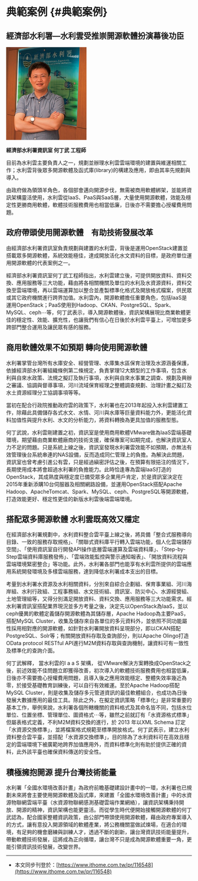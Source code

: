# 典範案例 {#典範案例}

## 經濟部水利署—水利雲受推崇開源軟體扮演幕後功臣

![](/assets/vghtc-2.png)

**經濟部水利署資訊室 何丁武 工程師**

目前為水利雲主要負責人之一，規劃並辦理水利雲雲端環境的建置與維運相關工作；水利雲背後眾多開源軟體及函式庫\(library\)的構建及應用，即由其率先規劃與導入。

由政府做為領頭羊角色，各個部會邁向開源步伐，無需被商用軟體綁架，並能將資訊架構靈活使用，水利雲從IaaS、PaaS與SaaS層，大量使用開源軟體，效能及穩定性更勝商用軟體，軟體技術服務費用也相當低廉，日後亦不需要擔心授權費用問題。

## 政府帶頭使用開源軟體　有助技術發展改革

由經濟部水利署資訊室負責規劃與建置的水利雲，背後是運用OpenStack建置並搭載眾多開源軟體，系統效能極佳，達成開放活化水文資料的目標，是政府單位運用開源軟體的代表案例之一。

經濟部水利署資訊室何丁武工程師指出，水利雲建立後，可提供開放資料、資料交換、應用服務等三大功能，藉由將各相關機關及單位的水利及水資源資料，資料交換至雲端環境，再以雲端運算加以整合並產製標準化格式及開放格式檔案，供民眾或其它政府機關進行跨界加值。水利雲內，開源軟體擔任重要角色，包括IaaS是運用OpenStack；PaaS使用到Hadoop、CKAN、PostgreSQL、Spark、MySQL、ceph⋯等，何丁武表示，導入開源軟體後，資訊架構展現比商業軟體更佳的穩定性、效能、擴充性，也讓我們有信心在日後於水利雲平臺上，可增加更多跨部門整合運用及讓民眾有感的服務。

## 商用軟體效果不如預期 轉向使用開源軟體

水利署掌管台灣所有水庫安全、經營管理、水庫集水區保育治理及水源涵養保護，依據經濟部水利署組織條例第二條規定，負責掌理12大類型的工作事項，包含水利與自來水政策、法規之擬訂及執行事項，水利與自來水事業之調查、規劃及興辦之審議、協調與督導事項，河川流域保育經理之整體調查規劃、治理計畫之擬訂及水土資源經理分工協調事項等等。

當初在配合行政院推動政府雲的政策下，水利署也在2013年起投入水利雲建置工作，除藉此具備儲存各式水文、水情、河川與水庫等巨量資料能力外，更能活化資料加值性與提升水利、水文的分析能力，將資料轉換為更具加值的服務型態。

何丁武說，水利雲剛建置之初，資訊室是使用商用軟體VMware做為IaaS雲端基礎環境，期望藉由商業軟體廠商的技術支援，確保專案可如期完成，也解決資訊室人力不足的問題。只是系統上線之後，資訊室發現水利署雲效能不如預期，亦無法有效管理後台系統串連的NAS設備，反而造成同仁管理上的負擔。為解決此問題，資訊室也曾考慮引進公有雲，只是經過縝密評估之後，在預算有限挹注的情況下，長期使用成本將會超過水利署的負擔能力。此時恰逢專為雲端IaaS打造的OpenStack，其成熟度與穩定度已備受眾多企業用戶肯定，於是資訊室決定在2015年重新添購10台伺服器及相關網路設備，並運用OpenStack搭配Apache Hadoop、ApacheTomcat、Spark、MySQL、ceph、PostgreSQL等開源軟體，打造效能更好、穩定性更佳的新版水利雲後端雲端環境。

## 搭配眾多開源軟體 水利雲既高效又穩定

在經濟部水利署規劃中，水利資料整合雲平臺上線之後，將具備「整合式服務導向目錄、一致的服務存取規格」、「關聯式資料庫平行轉入雲端功能，個人化雲端儲存空間」、「使用資訊室自行開發API操作底層雲端運算及雲端資料庫」、「Step-by-Step雲端資料庫服務發佈」、「雲端效能監控與警示通知報表」、「開放資料流程與雲端環境緊密整合」等功能。此外，水利署各部門也能享有水利雲所提供的雲端應用系統開發環境及多樣雲端服務，達到降低水利署成本支出的目標。

考量到水利署水資源及水利相關資料，分別來自綜合企劃組、保育事業組、河川海岸組、水利行政組、工程事務組、水文技術組、資訊室、防災中心、水源經營組、土地管理組等，又得分別滿足開放資料、資料交換、應用服務等三大功能需求。經水利署資訊室搭配業界現況並多方考量之後，決定先以OpenStack為IaaS，並以ceph優異的軟體定義儲存開源軟體為其儲存層，Apache Hadoop為主要PaaS，搭配MySQL Cluster，收集及儲存來自各單位的多元資料外，並依照不同功能屬性採用相對應的開源軟體，如針對水利署開放資料呈現部分，即以CKAN搭配PostgreSQL、Solr等；有關開放資料存取及查詢部分，則以Apache Olingo打造OData protocol RESTful API進行M2M資料存取與查詢機制，讓資料可有一致性及標準化的查詢介面。

何丁武解釋， 當水利雲的I a a S 架構， 從VMware解決方案轉換成OpenStack之後，前述效能不佳問題立即獲得改善，初次導入的軟體技術服務費用也相當低廉，日後亦不需要擔心授權費用問題，且導入後之應用效能穩定、整體失效率幾近為零，於接受基礎教育訓練後，可以自行有效維運。至於Apache Hadoop搭配MySQL Cluster，則是收集及儲存多元管道資訊的最佳軟體組合，也成功為日後發展大數據應用的最佳工具。除此之外，在擬定資訊策略「標準化」是非常重要的基本工作，舉例來說，水利署各個所轄機關的資料格式及其命名皆不同，包括水位單位、位置坐標、管理單位、圖資格式⋯等，雖然之前就訂有「水資源格式標準」但屬表格式定義，不利M2M資料交換的進行，於 2013 年以XML Schema 訂定「水資源交換標準」，並將檔案格式規範至標準開放格式。何丁武表示，建立水利資料整合雲平臺，並搭配「水資源交換標準」，目的除為了水利資料可在高效且穩定的雲端環境下被廣範地跨界加值應用外，而資料標準化則有助於提供正確的資料，此外該平臺也確保資料傳送的安全性。

## 積極擁抱開源 提升台灣技術能量

水利署「全國水環境改善計畫」為政府前瞻基礎建設計畫中的一環，水利署也已規劃未來將會主要使用開源軟體及函式庫，來建置「全國水環境改善計畫」中的水資源物聯網雲端平臺（水資源物聯網感測基礎雲端作業網絡），讓資訊架構秉持開放、開源的精神，資訊架構也能更靈活。而從學生時代便開始接觸開源軟體的何丁武認為，配合國家整體資訊政策，由公部門帶頭使用開源軟體，藉由政府專案導入的方式，讓有意投入開源領域的軟體產業，將公務機關當做試煉場，在適合的環境，有足夠的機會磨練與訓練人才，透過不斷的創新，讓台灣資訊技術能量提升，帶動軟體技術發展，這將成為正向循環，讓台灣不只是成為開源軟體重要一角，更能引領資訊技術發展，改變世界。

---

* 本文同步刊登於：[https://www.ithome.com.tw/pr/116548](https://www.ithome.com.tw/pr/116548)




